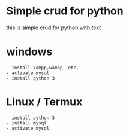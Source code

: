 # Simple crud for python

this is simple crud for python with text

# windows
    - install xampp,wampp, etc.
    - activate mysql
    - install python 3

# Linux / Termux
    - install python 3
    - install mysql
    - activate mysql


